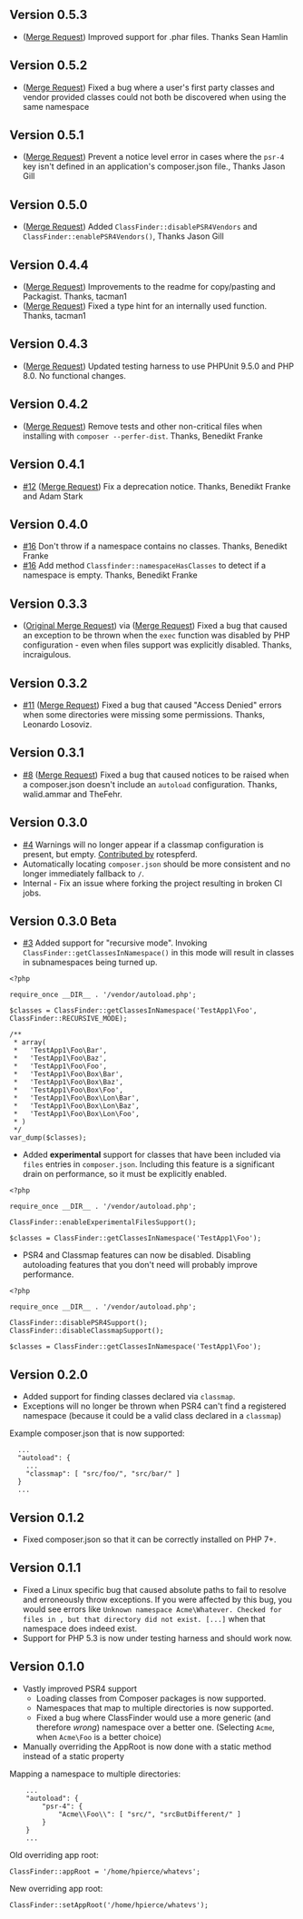 Version 0.5.3
----------

* ([Merge Request](https://gitlab.com/hpierce1102/ClassFinder/-/merge_requests/30)) Improved support for .phar files. Thanks Sean Hamlin


Version 0.5.2
----------

* ([Merge Request](https://gitlab.com/hpierce1102/ClassFinder/-/merge_requests/29)) Fixed a bug where a user's first party classes and vendor provided classes could not both be discovered when using the same namespace

Version 0.5.1
----------

* ([Merge Request](https://gitlab.com/hpierce1102/ClassFinder/-/merge_requests/28)) Prevent a notice level error in cases where the `psr-4` key isn't defined in an application's composer.json file., Thanks Jason Gill

Version 0.5.0
----------

* ([Merge Request](https://gitlab.com/hpierce1102/ClassFinder/-/merge_requests/26)) Added `ClassFinder::disablePSR4Vendors` and `ClassFinder::enablePSR4Vendors()`, Thanks Jason Gill

Version 0.4.4
----------

* ([Merge Request](https://gitlab.com/hpierce1102/ClassFinder/-/merge_requests/23)) Improvements to the readme for copy/pasting and Packagist. Thanks, tacman1
* ([Merge Request](https://gitlab.com/hpierce1102/ClassFinder/-/merge_requests/24)) Fixed a type hint for an internally used function. Thanks, tacman1

Version 0.4.3
----------

* ([Merge Request](https://gitlab.com/hpierce1102/ClassFinder/-/merge_requests/22)) Updated testing harness to use PHPUnit 9.5.0 and PHP 8.0. No functional changes.

Version 0.4.2
----------

* ([Merge Request](https://gitlab.com/hpierce1102/ClassFinder/-/merge_requests/20)) Remove tests and other non-critical files when installing with `composer --perfer-dist`. Thanks, Benedikt Franke

Version 0.4.1
----------

* [#12](https://gitlab.com/hpierce1102/ClassFinder/-/issues/12) ([Merge Request](https://gitlab.com/hpierce1102/ClassFinder/-/merge_requests/18)) Fix a deprecation notice. Thanks, Benedikt Franke and Adam Stark

Version 0.4.0
----------

* [#16](https://gitlab.com/hpierce1102/ClassFinder/merge_requests/16) Don't throw if a namespace contains no classes. Thanks, Benedikt Franke
* [#16](https://gitlab.com/hpierce1102/ClassFinder/merge_requests/16) Add method `Classfinder::namespaceHasClasses` to detect if a namespace is empty. Thanks, Benedikt Franke

Version 0.3.3
-------------

* ([Original Merge Request](https://gitlab.com/hpierce1102/ClassFinder/merge_requests/12)) via ([Merge Request](https://gitlab.com/hpierce1102/ClassFinder/merge_requests/13)) Fixed a bug that caused an exception to be thrown when the `exec` function was disabled by PHP configuration - even when files support was explicitly disabled. Thanks, incraigulous.


Version 0.3.2
-------------

* [#11](https://gitlab.com/hpierce1102/ClassFinder/issues/11) ([Merge Request](https://gitlab.com/hpierce1102/ClassFinder/merge_requests/10)) Fixed a bug that caused "Access Denied" errors when some directories were missing some permissions. Thanks, Leonardo Losoviz.


Version 0.3.1
-------------

* [#8](https://gitlab.com/hpierce1102/ClassFinder/issues/8) ([Merge Request](https://gitlab.com/hpierce1102/ClassFinder/merge_requests/8)) Fixed a bug that caused notices to be raised when a composer.json doesn't include an `autoload` configuration. Thanks, walid.ammar and TheFehr.

Version 0.3.0 
-------------

* [#4](https://gitlab.com/hpierce1102/ClassFinder/issues/4) Warnings will no longer appear if a classmap configuration is present, but empty. [Contributed by](https://gitlab.com/hpierce1102/ClassFinder/merge_requests/6) rotespferd. 
* Automatically locating `composer.json` should be more consistent and no longer immediately fallback to `/`.
* Internal - Fix an issue where forking the project resulting in broken CI jobs.



Version 0.3.0 Beta
------------------

* [#3](https://gitlab.com/hpierce1102/ClassFinder/issues/3) Added support for "recursive mode". Invoking `ClassFinder::getClassesInNamespace()` 
in this mode will result in classes in subnamespaces being turned up.

```
<?php

require_once __DIR__ . '/vendor/autoload.php';

$classes = ClassFinder::getClassesInNamespace('TestApp1\Foo', ClassFinder::RECURSIVE_MODE);

/**
 * array(
 *   'TestApp1\Foo\Bar',
 *   'TestApp1\Foo\Baz',
 *   'TestApp1\Foo\Foo',
 *   'TestApp1\Foo\Box\Bar',
 *   'TestApp1\Foo\Box\Baz',
 *   'TestApp1\Foo\Box\Foo',
 *   'TestApp1\Foo\Box\Lon\Bar',
 *   'TestApp1\Foo\Box\Lon\Baz',
 *   'TestApp1\Foo\Box\Lon\Foo',
 * )
 */
var_dump($classes);
```

* Added **experimental** support for classes that have been included via `files` entries in `composer.json`.  Including this feature
is a significant drain on performance, so it must be explicitly enabled.

```
<?php

require_once __DIR__ . '/vendor/autoload.php';

ClassFinder::enableExperimentalFilesSupport();

$classes = ClassFinder::getClassesInNamespace('TestApp1\Foo');
```

* PSR4 and Classmap features can now be disabled. Disabling autoloading features that you don't need will probably improve performance.

```
<?php

require_once __DIR__ . '/vendor/autoload.php';

ClassFinder::disablePSR4Support();
ClassFinder::disableClassmapSupport();

$classes = ClassFinder::getClassesInNamespace('TestApp1\Foo');
```

Version 0.2.0
-------------

* Added support for finding classes declared via `classmap`.
* Exceptions will no longer be thrown when PSR4 can't find a registered namespace (because it could be a valid class
declared in a `classmap`)

Example composer.json that is now supported:
```
  ...
  "autoload": {
    ...
    "classmap": [ "src/foo/", "src/bar/" ]
  }
  ...
```


Version 0.1.2
-------------

* Fixed composer.json so that it can be correctly installed on PHP 7+.

Version 0.1.1
-------------

* Fixed a Linux specific bug that caused absolute paths to fail to resolve and erroneously throw exceptions. If you were
affected by this bug, you would see errors like `Unknown namespace Acme\Whatever. Checked for files in , but that directory did not exist. [...]`
when that namespace does indeed exist.
* Support for PHP 5.3 is now under testing harness and should work now. 

Version 0.1.0
-------------

* Vastly improved PSR4 support
    * Loading classes from Composer packages is now supported.
    * Namespaces that map to multiple directories is now supported.
    * Fixed a bug where ClassFinder would use a more generic (and therefore _wrong_) namespace over a better one. 
    (Selecting `Acme`, when `Acme\Foo` is a better choice)
* Manually overriding the AppRoot is now done with a static method instead of a static property

Mapping a namespace to multiple directories:
```
    ...
    "autoload": {
        "psr-4": {
            "Acme\\Foo\\": [ "src/", "srcButDifferent/" ]
        }
    }
    ...
```

Old overriding app root: 
```
ClassFinder::appRoot = '/home/hpierce/whatevs'; 
```

New overriding app root:
```
ClassFinder::setAppRoot('/home/hpierce/whatevs'); 
```
